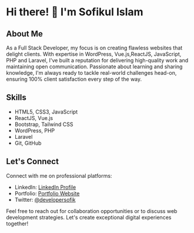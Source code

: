 # Hi there! 👋 I'm Sofikul Islam

## About Me
As a Full Stack  Developer, my focus is on creating flawless websites that delight clients. With expertise in WordPress, Vue.js,ReactJS, JavaScript, PHP and Laravel, I've built a reputation for delivering high-quality work and maintaining open communication. Passionate about learning and sharing knowledge, I'm always ready to tackle real-world challenges head-on, ensuring 100% client satisfaction every step of the way.

## Skills
- HTML5, CSS3, JavaScript
- ReactJS, Vue.js
- Bootstrap, Tailwind CSS
- WordPress, PHP
- Laravel
- Git, GitHub


## Let's Connect
Connect with me on professional platforms:
- LinkedIn: [LinkedIn Profile](https://www.linkedin.com/in/developersofik/)
- Portfolio: [Portfolio Website](https://www.developersofik.xyz)
- Twitter: [@developersofik](https://twitter.com/developersofik)

Feel free to reach out for collaboration opportunities or to discuss web development strategies. Let's create exceptional digital experiences together!
